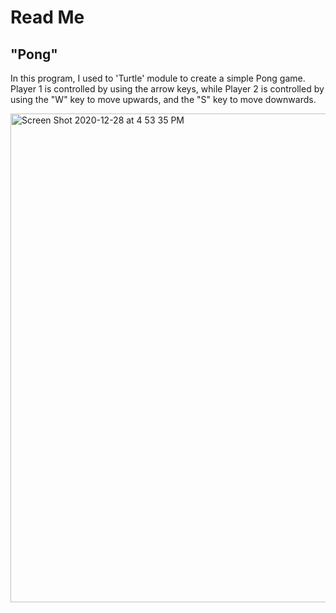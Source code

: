 # Read Me

## "Pong"

In this program, I used to 'Turtle' module to create a simple Pong game. Player 1 is controlled by using the arrow keys, while Player 2 is controlled by using
the "W" key to move upwards, and the "S" key to move downwards.

<img width="782" alt="Screen Shot 2020-12-28 at 4 53 35 PM" src="https://user-images.githubusercontent.com/62267311/103245235-7ded6d00-492d-11eb-92f3-3a33fe924505.png">
